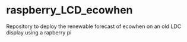 # raspberry_LCD_ecowhen
Repository to deploy the renewable forecast of ecowhen on an old LDC display using a rapberry pi
